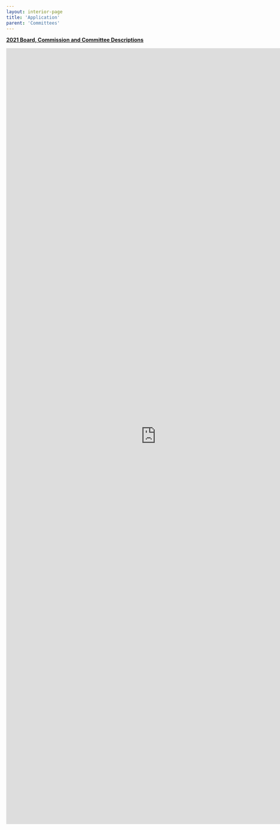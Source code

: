 ```yaml
---
layout: interior-page
title: 'Application'
parent: 'Committees'
---
```


[**2021 Board, Commission and Committee Descriptions**](https://storage.googleapis.com/static.rutherford-nj.com/committees/2021%20Committee%20Descriptions%20(1).pdf)

<iframe src="https://docs.google.com/forms/d/e/1FAIpQLScBPDUgaMXiHBhTBnsvMwDM82Z9mqgKGlhqvcTbkKf0pm1fLA/viewform?embedded=true" width="800" height="2070" frameborder="0" marginheight="0" marginwidth="0">Loading…</iframe>
